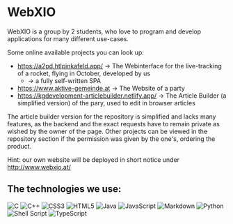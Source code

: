 # WebXIO

WebXIO is a group by 2 students, who love to program and develop applications for many different use-cases.

Some online available projects you can look up:

 - https://a2pd.htlpinkafeld.app/ -> The Webinterface for the live-tracking of a rocket, flying in October, developed by us
   * -> a fully self-written SPA
 - https://www.aktive-gemeinde.at -> The Website of a party 
 - https://kgdevelopment-articlebuilder.netlify.app/  -> The Article Builder (a simplified version) of the pary, used to edit in browser articles

The article builder version for the repository is simplified and lacks many features, as the backend and the exact requests have to remain private as wished by the owner of the page.
Other projects can be viewed in the repository section if the permission was given by the one's, ordering the product.

Hint: our own website will be deployed in short notice under http://www.webxio.at/

## The technologies we use:

![C](https://img.shields.io/badge/c-%2300599C.svg?style=for-the-badge&logo=c&logoColor=white)
![C++](https://img.shields.io/badge/c++-%2300599C.svg?style=for-the-badge&logo=c%2B%2B&logoColor=white)
![CSS3](https://img.shields.io/badge/css3-%231572B6.svg?style=for-the-badge&logo=css3&logoColor=white)
![HTML5](https://img.shields.io/badge/html5-%23E34F26.svg?style=for-the-badge&logo=html5&logoColor=white)
![Java](https://img.shields.io/badge/java-%23ED8B00.svg?style=for-the-badge&logo=java&logoColor=white)
![JavaScript](https://img.shields.io/badge/javascript-%23323330.svg?style=for-the-badge&logo=javascript&logoColor=%23F7DF1E)
![Markdown](https://img.shields.io/badge/markdown-%23000000.svg?style=for-the-badge&logo=markdown&logoColor=white)
![Python](https://img.shields.io/badge/python-3670A0?style=for-the-badge&logo=python&logoColor=ffdd54)
![Shell Script](https://img.shields.io/badge/shell_script-%23121011.svg?style=for-the-badge&logo=gnu-bash&logoColor=white)
![TypeScript](https://img.shields.io/badge/typescript-%23007ACC.svg?style=for-the-badge&logo=typescript&logoColor=white)

